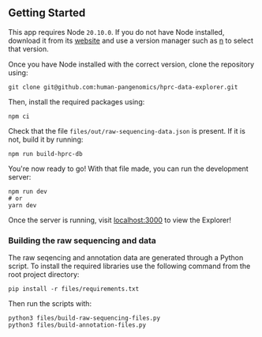## Getting Started

This app requires Node `20.10.0`. If you do not have Node installed, download it from its
[website](https://nodejs.org/en/download/package-manager) and use a version manager such as
[n](https://www.npmjs.com/package/n/v/5.0.1) to select that version.

Once you have Node installed with the correct version, clone the repository using:
```shell
git clone git@github.com:human-pangenomics/hprc-data-explorer.git
```

Then, install the required packages using:
```shell
npm ci
```

Check that the file `files/out/raw-sequencing-data.json` is present.
If it is not, build it by running:

```shell
npm run build-hprc-db
```

You're now ready to go! With that file made, you can run the development server:

```shell
npm run dev
# or
yarn dev
```

Once the server is running, visit [localhost:3000](localhost:3000) to view the Explorer!

### Building the raw sequencing and data
The raw seqencing and annotation data are generated through a Python script. To install the required libraries
use the following command from the root project directory:
```shell
pip install -r files/requirements.txt
```
Then run the scripts with:
```shell
python3 files/build-raw-sequencing-files.py
python3 files/build-annotation-files.py
```
